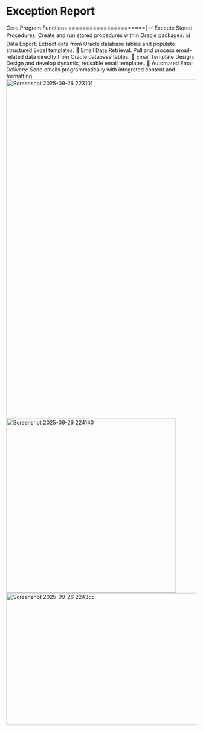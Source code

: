 
<h1> Exception Report</h1>
Core Program Functions
======================|
✅ Execute Stored Procedures: Create and run stored procedures within Oracle packages.
📊 Data Export: Extract data from Oracle database tables and populate structured Excel templates.
📧 Email Data Retrieval: Pull and process email-related data directly from Oracle database tables.
🎨 Email Template Design: Design and develop dynamic, reusable email templates.
🚀 Automated Email Delivery: Send emails programmatically with integrated content and formatting.

<img width="891" height="896" alt="Screenshot 2025-09-26 223101" src="https://github.com/user-attachments/assets/57d731bd-210d-4794-93a6-bc9c328b90e9" />

<img width="449" height="461" alt="Screenshot 2025-09-26 224140" src="https://github.com/user-attachments/assets/46a49066-87d4-4b39-9f61-65b8e1459bc8" />

<img width="864" height="349" alt="Screenshot 2025-09-26 224355" src="https://github.com/user-attachments/assets/1c412a05-6c83-44dc-ae4c-860073f187d3" />

